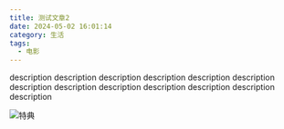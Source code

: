 ```yaml
---
title: 测试文章2
date: 2024-05-02 16:01:14
category: 生活
tags:
  - 电影
---
```


description description description description description description description description description description description description description

![特典](./images/间谍过家家特典.jpg)
